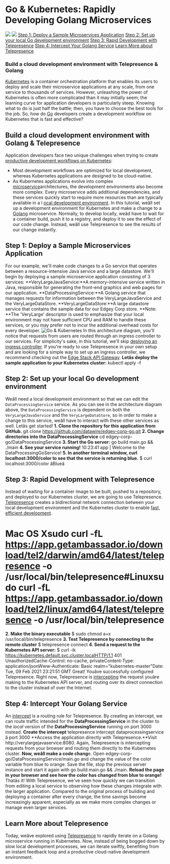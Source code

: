 # Go & Kubernetes: Rapidly Developing Golang Microservices
![](https://cdn.sanity.io/images/rhzn5s2f/production/417d656c328108c96f5a69dc8ae1d9d000f92ac7-2316x3088.jpg?w=40&fit=max&auto=format)
![](https://cdn.sanity.io/images/rhzn5s2f/production/af7c417ea93bd3a822c5f4f4325cb66a204cd7b9-1200x627.jpg?w=1450&fit=max&auto=format)
[Step 1: Deploy a Sample Microservices Application](/blog/go-kubernetes-developing-golang-microservices#body__f50859018ba3) [Step 2: Set up your local Go development environment](/blog/go-kubernetes-developing-golang-microservices#body__a5cd1012faff) [Step 3: Rapid Development with Telepresence](/blog/go-kubernetes-developing-golang-microservices#body__246ca87533aa) [Step 4: Intercept Your Golang Service](/blog/go-kubernetes-developing-golang-microservices#body__73621e2b869e) [Learn More about Telepresence](/blog/go-kubernetes-developing-golang-microservices#body__dbd3049d49ae)
### Build a cloud development environment with Telepresence & Golang
[Kubernetes](/blog/kubernetes-tutorial-beginners-guide) is a container orchestration platform that enables its users to deploy and scale their microservice applications at any scale, from one service to thousands of services. However, unleashing the power of Kubernetes is often more complicated than it may initially seem; the learning curve for application developers is particularly steep. Knowing what to do is just half the battle; then, you have to choose the best tools for the job. So, how do [Go](/docs/telepresence-oss/latest/quick-start/go/) developers create a development workflow on Kubernetes that is fast and effective?
## Build a cloud development environment with Golang & Telepresence
Application developers face two unique challenges when trying to create
[productive development workflows on Kubernetes](/use-case/productive-local-dev-environment):
- Most development workflows are optimized for local development, whereas Kubernetes applications are designed to be cloud-native.
- As Kubernetes applications evolve into complex
[microservice](/kubernetes-glossary/microservices)architectures, the development environments also become more complex. Every microservice adds additional dependencies, and these services quickly start to require more resources than are typically available in a l [ocal development environment](/blog/kubernetes-dev-environments-local-remote).
In this tutorial, weâll set up a development environment for Kubernetes and make a change to a
[Golang](/blog/debug-go-microservices-kubernetes-vscode) microservice. Normally, to develop locally, weâd have to wait for a container build, push it to a registry, and deploy it to see the effect of our code change. Instead, weâll use Telepresence to see the results of our change instantly.
## Step 1: Deploy a Sample Microservices Application
For our example, we'll make code changes to a Go service that operates between a resource-intensive Java service and a large datastore. We'll begin by deploying a sample microservice application consisting of 3 services:
**VeryLargeJavaService:**A memory-intensive service written in Java, responsible for generating the front-end graphics and web pages for our application. **DataProcessingService:**A Golang service that manages requests for information between the VeryLargeJavaService and the VeryLargeDataStore. **VeryLargeDataStore:**A large datastore service that contains the sample data for our Edgey Corp store. **Note: **The 'VeryLarge' descriptor is used to emphasize that your local environment may not have sufficient CPU and RAM to handle these services, or you may prefer not to incur the additional overhead costs for every developer. ![Go & Kubernetes](https://cdn.sanity.io/images/rhzn5s2f/production/47ee441979ac21d300f15159776bab3e411c2179-1400x1040.jpg?w=1920&fit=max&auto=format)
In this architecture diagram, you'll notice that requests from users are routed through an ingress controller to our services. For simplicity's sake, in this tutorial, we'll skip
[deploying an ingress controller](/docs/edge-stack/latest/tutorials/getting-started#kubernetes-yaml/). If you're ready to use Telepresence in your own setup and are looking for a simple way to set up an ingress controller, we recommend checking out the [Edge Stack API Gateway](/products/edge-stack/api-gateway). **Letâs deploy the sample application to your Kubernetes cluster:**
kubectl apply -f
## Step 2: Set up your local Go development environment
Weâll need a local development environment so that we can edit the `DataProcessingService` service. As you can see in the architecture diagram above, the `DataProcessingService` is dependent on both the `VeryLargeJavaService` and the `VeryLargeDataStore`, so in order to make a change to this service, weâll have to interact with these other services as well. Letâs get started!
**1. Clone the repository for this application from GitHub.**
git clone https://github.com/datawire/edgey-corp-go.git
**2. Change directories into the DataProcessingService**
cd edgey-corp-go/DataProcessingService
**3. Start the Go server:**
go build main.go && ./main
**4. See your service running!**
10:23:41 app | Welcome to the DataProcessingGoService!
**5. In another terminal window, curl localhost:3000/color to see that the service is returning blue.**
$ curl localhost:3000/color
âBlueâ
## Step 3: Rapid Development with Telepresence
Instead of waiting for a container image to be built, pushed to a repository, and deployed to our Kubernetes cluster, we are going to use Telepresence.
[Telepresence](/products/telepresence) creates a bidirectional network connection between your local development environment and the Kubernetes cluster to enable [fast, efficient development](/use-case/productive-local-dev-environment).
# Mac OS Xsudo curl -fL https://app.getambassador.io/download/tel2/darwin/amd64/latest/telepresence -o /usr/local/bin/telepresence#Linuxsudo curl -fL https://app.getambassador.io/download/tel2/linux/amd64/latest/telepresence -o /usr/local/bin/telepresence
**2. Make the binary executable**
$ sudo chmod a+x /usr/local/bin/telepresence
**3. Test Telepresence by connecting to the remote cluster**
$ telepresence connect
**4. Send a request to the Kubernetes API server:**
$ curl -ik https://kubernetes.default.svc.cluster.localHTTP/1.1 401 UnauthorizedCache-Control: no-cache, privateContent-Type: application/jsonWww-Authenticate: Basic realm="kubernetes-master"Date: Tue, 09 Feb 2021 23:21:51 GMT
Great! Youâve successfully configured Telepresence. Right now, Telepresence is
[intercepting](/docs/telepresence/latest/reference/intercepts/) the request youâre making to the Kubernetes API server, and routing over its direct connection to the cluster instead of over the Internet.
## Step 4: Intercept Your Golang Service
An
[intercept](/docs/telepresence/latest/concepts/intercepts/) is a routing rule for Telepresence. By creating an intercept, we can route traffic intended for the **DataProcessingService** in the cluster to the *local* version of the **DataProcessingService** running on port 3000 instead. **Create the intercept**
telepresence intercept dataprocessingservice â port 3000
**Access the application directly with Telepresence.**Visit http://verylargejavaservice:8080. Again, Telepresence is intercepting requests from your browser and routing them directly to the Kubernetes cluster. **Now, weâll make a code chang**e. Open edgey-corp-go/DataProcessingService/main.go and change the value of the color variable from blue to orange. Save the file, stop the previous server instance and start it again with go build main.go && ./main. **Reload the page in your browser and see how the color has changed from blue to orange!**
Thatâs it! With Telepresence, we've seen how quickly we can transition from editing a local service to observing how these changes integrate with the larger application. Compared to the original process of building and deploying a container after every change, the time savings become increasingly apparent, especially as we make more complex changes or manage even larger services.
## Learn More about Telepresence
Today, weâve explored using
[Telepresence](/products/telepresence) to rapidly iterate on a Golang microservice running in Kubernetes. Now, instead of being bogged down by slow local development processes, we can iterate swiftly, benefiting from an instant feedback loop and a productive cloud-native development environment.